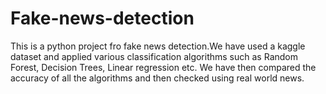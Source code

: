 # Fake-news-detection
This is a python project fro fake news detection.We have used a kaggle dataset and applied various classification algorithms such as Random Forest, Decision Trees, Linear regression etc.
We have then compared the accuracy of all the algorithms and then checked using real world news.

